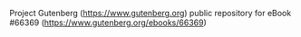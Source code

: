 Project Gutenberg (https://www.gutenberg.org) public repository for
eBook #66369 (https://www.gutenberg.org/ebooks/66369)
